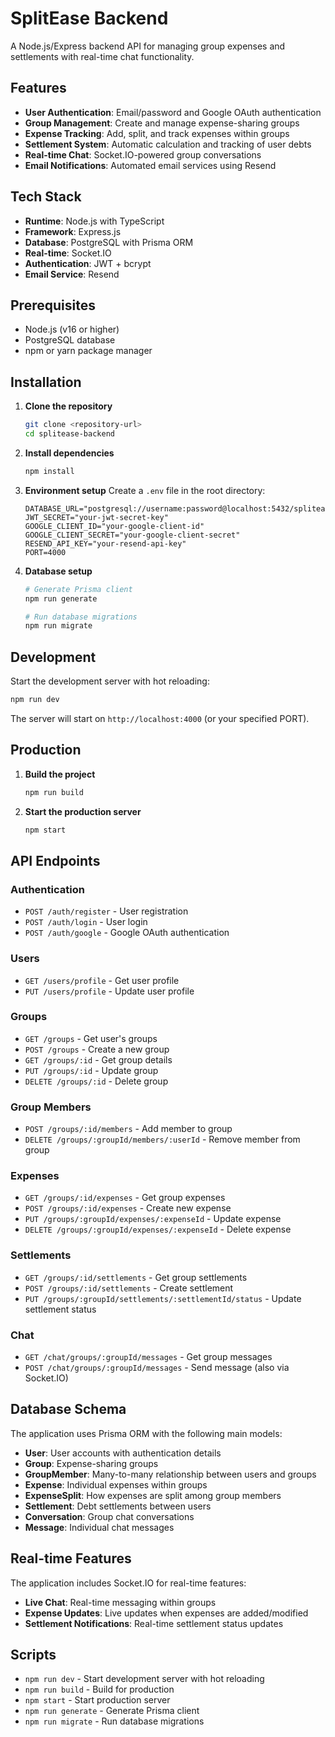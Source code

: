 # SplitEase Backend

A Node.js/Express backend API for managing group expenses and settlements with real-time chat functionality.

## Features

- **User Authentication**: Email/password and Google OAuth authentication
- **Group Management**: Create and manage expense-sharing groups
- **Expense Tracking**: Add, split, and track expenses within groups
- **Settlement System**: Automatic calculation and tracking of user debts
- **Real-time Chat**: Socket.IO-powered group conversations
- **Email Notifications**: Automated email services using Resend

## Tech Stack

- **Runtime**: Node.js with TypeScript
- **Framework**: Express.js
- **Database**: PostgreSQL with Prisma ORM
- **Real-time**: Socket.IO
- **Authentication**: JWT + bcrypt
- **Email Service**: Resend

## Prerequisites

- Node.js (v16 or higher)
- PostgreSQL database
- npm or yarn package manager

## Installation

1. **Clone the repository**

   ```bash
   git clone <repository-url>
   cd splitease-backend
   ```

2. **Install dependencies**

   ```bash
   npm install
   ```

3. **Environment setup**
   Create a `.env` file in the root directory:

   ```env
   DATABASE_URL="postgresql://username:password@localhost:5432/splitease"
   JWT_SECRET="your-jwt-secret-key"
   GOOGLE_CLIENT_ID="your-google-client-id"
   GOOGLE_CLIENT_SECRET="your-google-client-secret"
   RESEND_API_KEY="your-resend-api-key"
   PORT=4000
   ```

4. **Database setup**

   ```bash
   # Generate Prisma client
   npm run generate

   # Run database migrations
   npm run migrate
   ```

## Development

Start the development server with hot reloading:

```bash
npm run dev
```

The server will start on `http://localhost:4000` (or your specified PORT).

## Production

1. **Build the project**

   ```bash
   npm run build
   ```

2. **Start the production server**
   ```bash
   npm start
   ```

## API Endpoints

### Authentication

- `POST /auth/register` - User registration
- `POST /auth/login` - User login
- `POST /auth/google` - Google OAuth authentication

### Users

- `GET /users/profile` - Get user profile
- `PUT /users/profile` - Update user profile

### Groups

- `GET /groups` - Get user's groups
- `POST /groups` - Create a new group
- `GET /groups/:id` - Get group details
- `PUT /groups/:id` - Update group
- `DELETE /groups/:id` - Delete group

### Group Members

- `POST /groups/:id/members` - Add member to group
- `DELETE /groups/:groupId/members/:userId` - Remove member from group

### Expenses

- `GET /groups/:id/expenses` - Get group expenses
- `POST /groups/:id/expenses` - Create new expense
- `PUT /groups/:groupId/expenses/:expenseId` - Update expense
- `DELETE /groups/:groupId/expenses/:expenseId` - Delete expense

### Settlements

- `GET /groups/:id/settlements` - Get group settlements
- `POST /groups/:id/settlements` - Create settlement
- `PUT /groups/:groupId/settlements/:settlementId/status` - Update settlement status

### Chat

- `GET /chat/groups/:groupId/messages` - Get group messages
- `POST /chat/groups/:groupId/messages` - Send message (also via Socket.IO)

## Database Schema

The application uses Prisma ORM with the following main models:

- **User**: User accounts with authentication details
- **Group**: Expense-sharing groups
- **GroupMember**: Many-to-many relationship between users and groups
- **Expense**: Individual expenses within groups
- **ExpenseSplit**: How expenses are split among group members
- **Settlement**: Debt settlements between users
- **Conversation**: Group chat conversations
- **Message**: Individual chat messages

## Real-time Features

The application includes Socket.IO for real-time features:

- **Live Chat**: Real-time messaging within groups
- **Expense Updates**: Live updates when expenses are added/modified
- **Settlement Notifications**: Real-time settlement status updates

## Scripts

- `npm run dev` - Start development server with hot reloading
- `npm run build` - Build for production
- `npm start` - Start production server
- `npm run generate` - Generate Prisma client
- `npm run migrate` - Run database migrations
